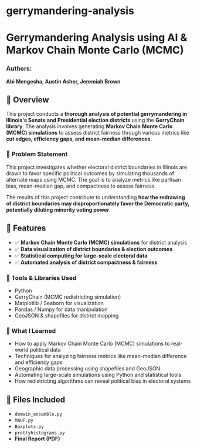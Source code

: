 # gerrymandering-analysis

# Gerrymandering Analysis using AI &  Markov Chain Monte Carlo (MCMC)

### **Authors:**  
**Abi Mengesha, Austin Asher, Jeremiah Brown**  

## 📌 Overview  
This project conducts a **thorough analysis of potential gerrymandering in Illinois's Senate and Presidential election districts** using the **GerryChain library**. The analysis involves generating **Markov Chain Monte Carlo (MCMC) simulations** to assess district fairness through various metrics like **cut edges, efficiency gaps, and mean-median differences**.

### 🎯 Problem Statement
This project investigates whether electoral district boundaries in Illinois are drawn to favor specific political outcomes by simulating thousands of alternate maps using MCMC. The goal is to analyze metrics like partisan bias, mean-median gap, and compactness to assess fairness.


The results of this project contribute to understanding **how the redrawing of district boundaries may disproportionately favor the Democratic party, potentially diluting minority voting power**.

## 📌 Features  
- ✅ **Markov Chain Monte Carlo (MCMC) simulations** for district analysis  
- ✅ **Data visualization of district boundaries & election outcomes**  
- ✅ **Statistical computing for large-scale electoral data**  
- ✅ **Automated analysis of district compactness & fairness**

### 🧰 Tools & Libraries Used
- Python
- GerryChain (MCMC redistricting simulation)
- Matplotlib / Seaborn for visualization
- Pandas / Numpy for data manipulation
- GeoJSON & shapefiles for district mapping

### 🧠 What I Learned

- How to apply Markov Chain Monte Carlo (MCMC) simulations to real-world political data
- Techniques for analyzing fairness metrics like mean-median difference and efficiency gaps
- Geographic data processing using shapefiles and GeoJSON
- Automating large-scale simulations using Python and statistical tools
- How redistricting algorithms can reveal political bias in electoral systems


## 📂 Files Included  
- `demwin_ensemble.py` 
- `MAUP.py`  
- `Boxplots.py` 
- `prettyhistograms.py` 
- **Final Report (PDF)** 
